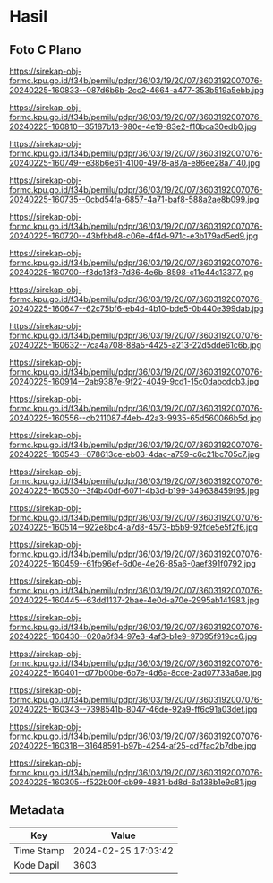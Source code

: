 # Hasil

## Foto C Plano

https://sirekap-obj-formc.kpu.go.id/f34b/pemilu/pdpr/36/03/19/20/07/3603192007076-20240225-160833--087d6b6b-2cc2-4664-a477-353b519a5ebb.jpg

https://sirekap-obj-formc.kpu.go.id/f34b/pemilu/pdpr/36/03/19/20/07/3603192007076-20240225-160810--35187b13-980e-4e19-83e2-f10bca30edb0.jpg

https://sirekap-obj-formc.kpu.go.id/f34b/pemilu/pdpr/36/03/19/20/07/3603192007076-20240225-160749--e38b6e61-4100-4978-a87a-e86ee28a7140.jpg

https://sirekap-obj-formc.kpu.go.id/f34b/pemilu/pdpr/36/03/19/20/07/3603192007076-20240225-160735--0cbd54fa-6857-4a71-baf8-588a2ae8b099.jpg

https://sirekap-obj-formc.kpu.go.id/f34b/pemilu/pdpr/36/03/19/20/07/3603192007076-20240225-160720--43bfbbd8-c06e-4f4d-971c-e3b179ad5ed9.jpg

https://sirekap-obj-formc.kpu.go.id/f34b/pemilu/pdpr/36/03/19/20/07/3603192007076-20240225-160700--f3dc18f3-7d36-4e6b-8598-c11e44c13377.jpg

https://sirekap-obj-formc.kpu.go.id/f34b/pemilu/pdpr/36/03/19/20/07/3603192007076-20240225-160647--62c75bf6-eb4d-4b10-bde5-0b440e399dab.jpg

https://sirekap-obj-formc.kpu.go.id/f34b/pemilu/pdpr/36/03/19/20/07/3603192007076-20240225-160632--7ca4a708-88a5-4425-a213-22d5dde61c6b.jpg

https://sirekap-obj-formc.kpu.go.id/f34b/pemilu/pdpr/36/03/19/20/07/3603192007076-20240225-160914--2ab9387e-9f22-4049-9cd1-15c0dabcdcb3.jpg

https://sirekap-obj-formc.kpu.go.id/f34b/pemilu/pdpr/36/03/19/20/07/3603192007076-20240225-160556--cb211087-f4eb-42a3-9935-65d560066b5d.jpg

https://sirekap-obj-formc.kpu.go.id/f34b/pemilu/pdpr/36/03/19/20/07/3603192007076-20240225-160543--078613ce-eb03-4dac-a759-c6c21bc705c7.jpg

https://sirekap-obj-formc.kpu.go.id/f34b/pemilu/pdpr/36/03/19/20/07/3603192007076-20240225-160530--3f4b40df-6071-4b3d-b199-349638459f95.jpg

https://sirekap-obj-formc.kpu.go.id/f34b/pemilu/pdpr/36/03/19/20/07/3603192007076-20240225-160514--922e8bc4-a7d8-4573-b5b9-92fde5e5f2f6.jpg

https://sirekap-obj-formc.kpu.go.id/f34b/pemilu/pdpr/36/03/19/20/07/3603192007076-20240225-160459--61fb96ef-6d0e-4e26-85a6-0aef391f0792.jpg

https://sirekap-obj-formc.kpu.go.id/f34b/pemilu/pdpr/36/03/19/20/07/3603192007076-20240225-160445--63dd1137-2bae-4e0d-a70e-2995ab141983.jpg

https://sirekap-obj-formc.kpu.go.id/f34b/pemilu/pdpr/36/03/19/20/07/3603192007076-20240225-160430--020a6f34-97e3-4af3-b1e9-97095f919ce6.jpg

https://sirekap-obj-formc.kpu.go.id/f34b/pemilu/pdpr/36/03/19/20/07/3603192007076-20240225-160401--d77b00be-6b7e-4d6a-8cce-2ad07733a6ae.jpg

https://sirekap-obj-formc.kpu.go.id/f34b/pemilu/pdpr/36/03/19/20/07/3603192007076-20240225-160343--7398541b-8047-46de-92a9-ff6c91a03def.jpg

https://sirekap-obj-formc.kpu.go.id/f34b/pemilu/pdpr/36/03/19/20/07/3603192007076-20240225-160318--31648591-b97b-4254-af25-cd7fac2b7dbe.jpg

https://sirekap-obj-formc.kpu.go.id/f34b/pemilu/pdpr/36/03/19/20/07/3603192007076-20240225-160305--f522b00f-cb99-4831-bd8d-6a138b1e9c81.jpg


## Metadata

| Key        | Value               |
| ---------- | ------------------- |
| Time Stamp | 2024-02-25 17:03:42 |
| Kode Dapil | 3603                |



